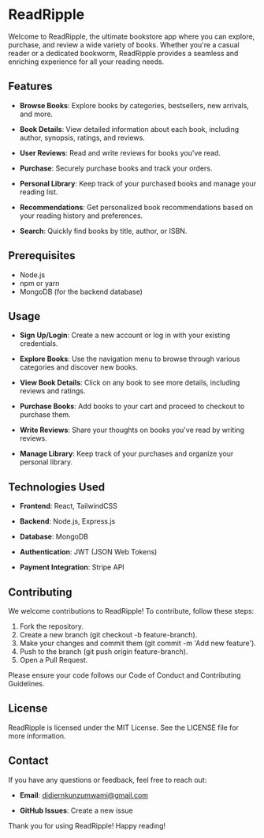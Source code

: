 # ReadRipple

Welcome to ReadRipple, the ultimate bookstore app where you can explore, purchase, and review a wide variety of books. Whether you're a casual reader or a dedicated bookworm, ReadRipple provides a seamless and enriching experience for all your reading needs.

## Features

* **Browse Books**: Explore books by categories, bestsellers, new arrivals, and more.

* **Book Details**: View detailed information about each book, including author, synopsis, ratings, and reviews.

* **User Reviews**: Read and write reviews for books you've read.

* **Purchase**: Securely purchase books and track your orders.

* **Personal Library**: Keep track of your purchased books and manage your reading list.

* **Recommendations**: Get personalized book recommendations based on your reading history and preferences.

* **Search**: Quickly find books by title, author, or ISBN.

## Prerequisites
* Node.js
* npm or yarn
* MongoDB (for the backend database)

## Usage

* **Sign Up/Login**: Create a new account or log in with your existing credentials.

* **Explore Books**: Use the navigation menu to browse through various categories and discover new books.

* **View Book Details**: Click on any book to see more details, including reviews and ratings.

* **Purchase Books**: Add books to your cart and proceed to checkout to purchase them.

* **Write Reviews**: Share your thoughts on books you've read by writing reviews.

* **Manage Library**: Keep track of your purchases and organize your personal library.

## Technologies Used

* **Frontend**: React, TailwindCSS

* **Backend**: Node.js, Express.js

* **Database**: MongoDB

* **Authentication**: JWT (JSON Web Tokens)

* **Payment Integration**: Stripe API

## Contributing
We welcome contributions to ReadRipple! To contribute, follow these steps:

1. Fork the repository.
2. Create a new branch (git checkout -b feature-branch).
3. Make your changes and commit them (git commit -m 'Add new feature').
4. Push to the branch (git push origin feature-branch).
5. Open a Pull Request.

Please ensure your code follows our Code of Conduct and Contributing Guidelines.

## License

ReadRipple is licensed under the MIT License. See the LICENSE file for more information.

## Contact

If you have any questions or feedback, feel free to reach out:

* **Email**: didiernkunzumwami@gmail.com

* **GitHub Issues**: Create a new issue

Thank you for using ReadRipple! Happy reading!
